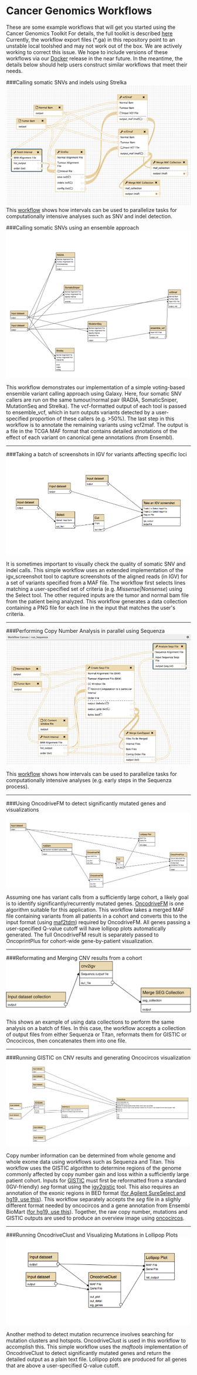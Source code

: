 # Cancer Genomics Workflows

These are some example workflows that will get you started using the Cancer Genomics Toolkit
For details, the full toolkit is described [here](http://biorxiv.org/content/early/2016/11/26/089631)
Currently, the workflow export files (\*.ga) in this repository point to an unstable local toolshed and may not work out of the box. We are actively working to correct this issue. We hope to include versions of these workflows via our [Docker](../docker/Dockerfile) release in the near future. In the meantime, the details below should help users construct similar workflows that meet their needs.

###Calling somatic SNVs and indels using Strelka
![ScreenShot](run_strelka.png)
This [workflow](Galaxy-Workflow-run_Strelka.ga) shows how intervals can be used to parallelize tasks for computationally intensive analyses such as SNV and indel detection. 

###Calling somatic SNVs using an ensemble approach
![ScreenShot](ensemble_caller_workflow.png)

This workflow demonstrates our implementation of a simple voting-based ensemble variant calling approach using Galaxy. Here, four somatic SNV callers are run on the same tumour/normal pair (RADIA, SomaticSniper, MutationSeq and Strelka). The vcf-formatted output of each tool is passed to ensemble_vcf, which in turn outputs variants detected by a user-specified proportion of these callers (e.g. >50%). The last step in this workflow is to annotate the remaining variants using vcf2maf. The output is a file in the TCGA MAF format that contains detailed annotations of the effect of each variant on canonical gene annotations (from Ensembl).

---

###Taking a batch of screenshots in IGV for variants affecting specific loci
![ScreenShot](igv_screenshot.png)

It is sometimes important to visually check the quality of somatic SNV and indel calls. This simple workflow uses an extended implementation of the igv_screenshot tool to capture screenshots of the aligned reads (in IGV) for a set of variants specified from a MAF file. The workflow first selects lines matching a user-specified set of criteria (e.g. *Missense|Nonsense*) using the Select tool. The other required inputs are the tumor and normal bam file from the patient being analyzed. This workflow generates a data collection containing a PNG file for each line in the input that matches the user's criteria.

---
###Performing Copy Number Analysis in parallel using Sequenza
![ScreenShot](run_sequenza.png)

This [workflow](Galaxy-Workflow-run_Sequenza.ga) shows how intervals can be used to parallelize tasks for computationally intensive analyses (e.g. early steps in the Sequenza process).

---

###Using OncodriveFM to detect significantly mutated genes and visualizations
![ScreenShot](oncodrivefm_gene_discovery.png)

Assuming one has variant calls from a sufficiently large cohort, a likely goal is to identify significantly/recurrently mutated genes. [OncodriveFM](https://testtoolshed.g2.bx.psu.edu/view/morinlab/oncodrivefm/97e99acadbaf) is one algorithm suitable for this application. This workflow takes a merged MAF file containing variants from all patients in a cohort and converts this to the input format (using [maf2tdm](https://testtoolshed.g2.bx.psu.edu/view/morinlab/package_maf2tdm_1_0/fd09386ad95f)) required by OncodriveFM. All genes passing a user-specified Q-value cutoff will have lollipop plots automatically generated. The full OncodriveFM result is separately passed to OncoprintPlus for cohort-wide gene-by-patient visualization.

---
###Reformating and Merging CNV results from a cohort
![ScreenShot](merge_reformat_cnv.png)

This shows an example of using data collections to perform the same analysis on a batch of files. In this case, the workflow accepts a collection of output files from either Sequenza or Titan, reformats them for GISTIC or Oncocircos, then concatenates them into one file.

---

###Running GISTIC on CNV results and generating Oncocircos visualization
![ScreenShot](gistic_snv_workflow.png)

Copy number information can be determined from whole genome and whole exome data using workflows such as Sequenza and Titan. This workflow uses the GISTIC algorithm to determine regions of the genome commonly affected by copy number gain and loss within a sufficiently large patient cohort. Inputs for [GISTIC](https://testtoolshed.g2.bx.psu.edu/view/morinlab/gistic/d16928a77255) must first be reformatted from a standard (IGV-friendly) *seg* format using the [igv2gistic](https://testtoolshed.g2.bx.psu.edu/view/morinlab/igv2gistic/e4da94676cf8) tool. This also requires an annotation of the exonic regions in BED format ([for Agilent SureSelect and hg19, use this](./agilent_sureselect_all_exons_v5_and_utr.sort.merge.hg19.bed.gz)). This workflow separately accepts the *seg* file in a slighly different format needed by oncocircos and a gene annotation from Ensembl BioMart ([for hg19, use this](./hg19_genes_biomart.txt)). Together, the raw copy number, mutations and GISTIC outputs are used to produce an overview image using [oncocircos](https://testtoolshed.g2.bx.psu.edu/view/morinlab/oncocircos/417f984cd2e2). 

---

###Running OncodriveClust and Visualizing Mutations in Lollipop Plots
![ScreenShot](oncodriveclust_workflow.png)

Another method to detect mutation recurrence involves searching for mutation clusters and hotspots. OncodriveClust is used in this workflow to accomplish this. This simple workflow uses the *maftools* implementation of OncodriveClust to detect significantly mutated genes and return the detailed output as a plain text file. Lollipop plots are produced for all genes that are above a user-specified Q-value cutoff.
